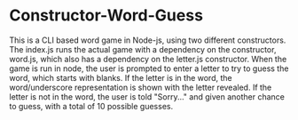 # Constructor-Word-Guess
This is a CLI based word game in Node-js, using two different constructors. The index.js runs the actual game with a dependency on
the constructor, word.js, which also has a dependency on the letter.js constructor. 
When the game is run in node, the user is prompted to enter a letter to try to guess the word, which starts with blanks.
If the letter is in the word, the word/underscore representation is shown with the letter revealed. 
If the letter is not in the word, the user is told "Sorry..." and given another chance to guess, 
with a total of 10 possible guesses.
